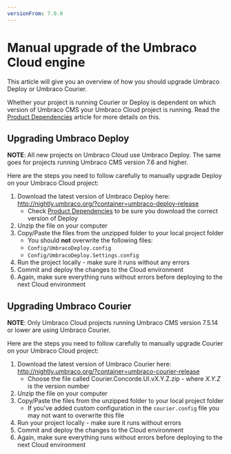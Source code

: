 ```yaml
---
versionFrom: 7.0.0
---
```


# Manual upgrade of the Umbraco Cloud engine

This article will give you an overview of how you should upgrade Umbraco Deploy or Umbraco Courier.

Whether your project is running Courier or Deploy is dependent on which version of Umbraco CMS your Umbraco Cloud project is running. Read the [Product Dependencies](../Product-Dependencies) article for more details on this.

## Upgrading Umbraco Deploy

**NOTE**: All new projects on Umbraco Cloud use Umbraco Deploy. The same goes for projects running Umbraco CMS version 7.6 and higher.

Here are the steps you need to follow carefully to manually upgrade Deploy on your Umbraco Cloud project:

1. Download the latest version of Umbraco Deploy here: http://nightly.umbraco.org/?container=umbraco-deploy-release
    * Check [Product Dependencies](../Product-Dependencies) to be sure you download the correct version of Deploy
2. Unzip the file on your computer
3. Copy/Paste the files from the unzipped folder to your local project folder
    * You should **not** overwrite the following files:
    * `Config/UmbracoDeploy.config`
    * `Config/UmbracoDeploy.Settings.config`
4. Run the project locally - make sure it runs without any errors
5. Commit and deploy the changes to the Cloud environment
6. Again, make sure everything runs without errors before deploying to the next Cloud environment

## Upgrading Umbraco Courier

**NOTE**: Only Umbraco Cloud projects running Umbraco CMS version 7.5.14 or lower are using Umbraco Courier.

Here are the steps you need to follow carefully to manually upgrade Courier on your Umbraco Cloud project:

1. Download the latest version of Umbraco Courier here: http://nightly.umbraco.org/?container=umbraco-courier-release
    * Choose the file called Courier.Concorde.UI.vX.Y.Z.zip - where *X.Y.Z* is the version number
2. Unzip the file on your computer
3. Copy/Paste the files from the unzipped folder to your local project folder
    * If you've added custom configuration in the `courier.config` file you may not want to overwrite this file
4. Run your project locally - make sure it runs without errors
5. Commit and deploy the changes to the Cloud environment
6. Again, make sure everything runs without errors before deploying to the next Cloud environment

